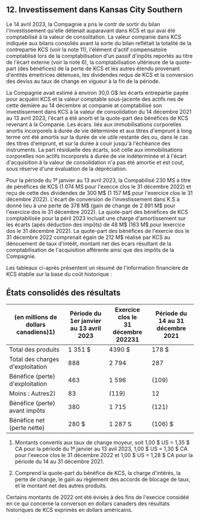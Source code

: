 ## 12. Investissement dans Kansas City Southern

Le 14 avril 2023, la Compagnie a pris le contr de sortir du bilan l'investissement qu'elle détenait auparavant dans KCS et qui avai été comptabilisé à la valeur de consolitation. La valeur companie dans KCS indiquée aux bilans consoliés avant la sorte du bilan reflétait la totalité de la contrepartie KCS (voir la note 11), l'élément d'actif compensatoire comptablisé lors de la comptabilisation d'un passif d'inpôts reportés au titre de l'écart externe (voir la note 6), la comptabilisation ultérieure de la quote-part (des bénéfices) de la perte de KCS et les autres étendu provenant d'entités émettrices détenues, les dividendes requs de KCS et la conversion des deviss au taux de change en vigueur à la fin de la période.

La Compagnie avait estimé à environ 30,0 G\$ les écarts entrepartie payée pour acquéiri KCS et la valeur comptable sous-jacente des actifs nes de cette demière au 14 décembre at companie at comptabilisé son investissement dans KCS à la valeur de consolidation du 14 décembre 2021 au 13 avril 2023, l'écart a été anorti et la quote-part des bénéfices de KCS revenant à la Companie. Les écars. liés aux immobilisations corporelles anortis incorporels à durée de vie déterminée et aux titres d'emprunt à long terme ont été amortis sur la durée de vie utile restante des ou, dans le cas des titres d'emprunt, et sur la durée à couir jusqu'à l'échéance des instruments. La part résiduelle des écarts, soit celle aux immobilisations corporelles non actifs incorporels à durée de vie indéterminée et à l'écart d'acquisition à la valeur de consolidation n'a pas été amortie et est cout, sous réserve d'une évaluation de la dépréciation.

Pour la période du 1ª janvier au 13 avril 2023, la Compabilisé 230 MS à titre de pénéfices de KCS (1 074 MS pour l'execce clos le 31 décembre 2022) et reçu de cette des dividendes de 300 M\$ (1 157 M\$ pour l'exercice clos le 31 décembre 2022). L'écart de conversion de l'investissement dans K.S a donné lieu à une perte de 378 M\$ (gain de change de 2 891 M\$ pour l'exercice dos le 31 décembre 2022). La quote-part des bénéfices de KCS comptabilisée pour la péril 2023 incluait une charge d'amortissement sur les écarts (apés déduction des impôts) de 48 M\$ (163 M\$ pour lexercice dos le 31 décembre 2022). La quote-part des bénéfices de l'exercie dos le 31 décembre 2022 comprenait égain de 212 M\$ réalisé par KCS au dénouement de taux d'intéêt, montant net des écars résultant de la comptabilisation de l'acquisition afférente ainsi que des impôts de la Compagnie.

Les tableaux ci-après présentent un résumé de l'information financière de KCS établie sur la base du coût historique :

## États consolidés des résultats

| (en millions de dollars canadiens)1) | Période du<br>1er janvier au 13 avril 2023 | Exercice clos le<br>31 décembre 202231 | Période du<br>14 au 31 décembre 2021 |
|--------------------------------------|--------------------------------------------|----------------------------------------|--------------------------------------|
| Total des produits                   | 1 351 \$                                   | 4390 \$                                | 178 \$                               |
| Total des charges d'exploitation     | 888                                        | 2 794                                  | 287                                  |
| Bénéfice (perte) d'exploitation      | 463                                        | 1 596                                  | (109)                                |
| Moins : Autres2)                     | 83                                         | (119)                                  | 12                                   |
| Bénéfice (perte) avant impôts        | 380                                        | 1 715                                  | (121)                                |
| Bénéfice net (perte nette)           | 280 \$                                     | 1 287   S                              | (106)  \$                            |

1) Montants convertis aux taux de change moyeur, soit 1,00 \$ US = 1,35 \$ CA pour la période du 1ª janvier au 13 avil 2023, 1,00 \$ US = 1,30 \$ CA pour l'execce clos le 31 décembre 2022 et 1,00 \$ US = 1,28 \$ CA pour la période du 14 au 31 décembre 2021.

2) Comprend la quote-part du bénéfice de KCS, la charge d'intérés, la perte de change, le gain au règlement des accords de blocage de taux, et le montant net des autres produits.

 Certains montants de 2022 ont été évisés à des fins de l'execice considéé en ce qui concerne la converson en dollars canaders des résultats historiques de KCS exprimés en dollars américains.